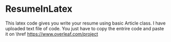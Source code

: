 # ResumeInLatex

This latex code gives you write your resume using basic Article class. I have uploaded text file of code. You just have to copy the entrire code and paste it on \href https://www.overleaf.com/project
